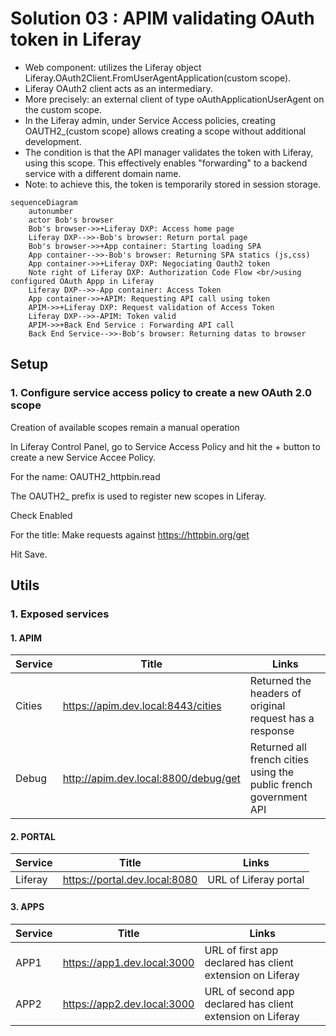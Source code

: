 # Solution 03 : APIM validating OAuth token in Liferay

- Web component: utilizes the Liferay object Liferay.OAuth2Client.FromUserAgentApplication(custom scope).
- Liferay OAuth2 client acts as an intermediary.
- More precisely: an external client of type oAuthApplicationUserAgent on the custom scope.
- In the Liferay admin, under Service Access policies, creating OAUTH2_(custom scope) allows creating a scope without additional development.
- The condition is that the API manager validates the token with Liferay, using this scope. This effectively enables "forwarding" to a backend service with a different domain name.
- Note: to achieve this, the token is temporarily stored in session storage.

```mermaid
sequenceDiagram
    autonumber
    actor Bob's browser
    Bob's browser->>+Liferay DXP: Access home page
    Liferay DXP-->>-Bob's browser: Return portal page
    Bob's browser->>+App container: Starting loading SPA
    App container-->>-Bob's browser: Returning SPA statics (js,css)
    App container->>+Liferay DXP: Negociating Oauth2 token
    Note right of Liferay DXP: Authorization Code Flow <br/>using configured OAuth Appp in Liferay
    Liferay DXP-->>-App container: Access Token
    App container->>+APIM: Requesting API call using token
    APIM->>+Liferay DXP: Request validation of Access Token
    Liferay DXP-->>-APIM: Token valid
    APIM->>+Back End Service : Forwarding API call
    Back End Service-->>-Bob's browser: Returning datas to browser
```

## Setup

### 1. Configure service access policy to create a new OAuth 2.0 scope

Creation of available scopes remain a manual operation

In Liferay Control Panel, go to Service Access Policy and hit the + button to create a new Service Accee Policy.

For the name: OAUTH2_httpbin.read

The OAUTH2_ prefix is used to register new scopes in Liferay.

Check Enabled

For the title: Make requests against https://httpbin.org/get

Hit Save.

## Utils

### 1. Exposed services

#### 1. APIM

| Service             | Title   | Links |
| --------         | ------- | -------                                                        |
| Cities           | https://apim.dev.local:8443/cities      | Returned the headers of original request has a response |
| Debug            | http://apim.dev.local:8800/debug/get    | Returned all french cities using the public french government API |

#### 2. PORTAL

| Service             | Title   | Links |
| --------         | ------- | -------                                                        |
| Liferay           | https://portal.dev.local:8080      | URL of Liferay portal |


#### 3. APPS


| Service             | Title   | Links |
| --------         | ------- | -------                                                        |
| APP1             | https://app1.dev.local:3000     | URL of first app declared has client extension on Liferay |
| APP2             | https://app2.dev.local:3000     | URL of second app declared has client extension on Liferay |
